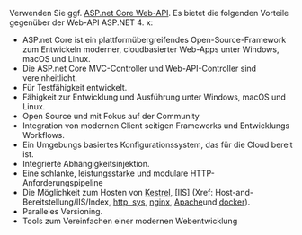 Verwenden Sie ggf. [ASP.net Core Web-API](/aspnet/core/web-api). Es bietet die folgenden Vorteile gegenüber der Web-API ASP.NET 4. x:

* ASP.net Core ist ein plattformübergreifendes Open-Source-Framework zum Entwickeln moderner, cloudbasierter Web-Apps unter Windows, macOS und Linux.
* Die ASP.net Core MVC-Controller und Web-API-Controller sind vereinheitlicht.
* Für Testfähigkeit entwickelt.
* Fähigkeit zur Entwicklung und Ausführung unter Windows, macOS und Linux.
* Open Source und mit Fokus auf der Community
* Integration von modernen Client seitigen Frameworks und Entwicklungs Workflows.
* Ein Umgebungs basiertes Konfigurationssystem, das für die Cloud bereit ist.
* Integrierte Abhängigkeitsinjektion.
* Eine schlanke, leistungsstarke und modulare HTTP-Anforderungspipeline
* Die Möglichkeit zum Hosten von [Kestrel](/aspnet/core/fundamentals/servers/kestrel), [IIS] (Xref: Host-and-Bereitstellung/IIS/Index, [http. sys](xref:fundamentals/servers/httpsys), [nginx](xref:host-and-deploy/linux-nginx), [Apache](xref:host-and-deploy/linux-apache)und [docker](xref:host-and-deploy/docker/index)).
* Paralleles Versioning.
* Tools zum Vereinfachen einer modernen Webentwicklung
